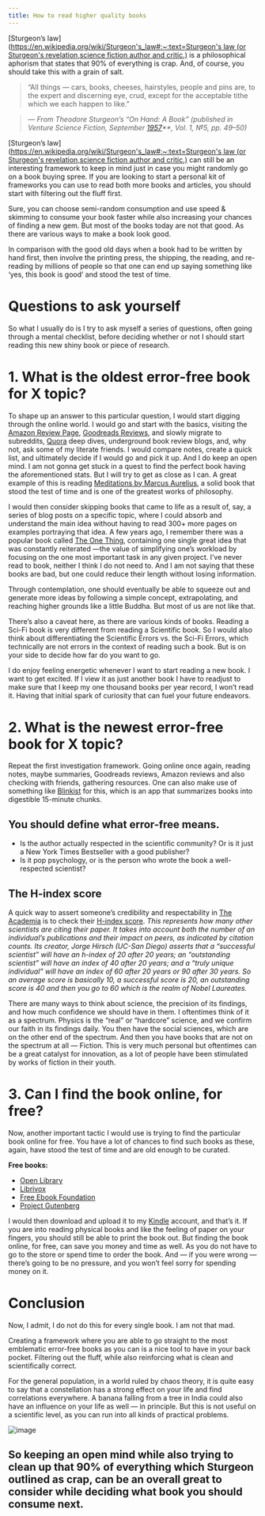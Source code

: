 ```yaml
---
title: How to read higher quality books
--- 
```


[Sturgeon’s law]([https://en.wikipedia.org/wiki/Sturgeon's_law#:~:text=Sturgeon's law (or Sturgeon's revelation,science fiction author and critic.)](https://en.wikipedia.org/wiki/Sturgeon%27s_law#:~:text=Sturgeon's%20law%20(or%20Sturgeon's%20revelation,science%20fiction%20author%20and%20critic.)) is a philosophical aphorism that states that 90% of everything is crap. And, of course, you should take this with a grain of salt.

> “All things — cars, books, cheeses, hairstyles, people and pins are, to the expert and discerning eye, crud, except for the acceptable tithe which we each happen to like.”

> *— From Theodore Sturgeon’s “On Hand: A Book” (published in Venture Science Fiction, September* *[1957](https://archive.org/details/Venture_v01n05_1957-09_Gorgon776/)**, Vol. 1, №5, pp. 49–50)*


[Sturgeon’s law]([https://en.wikipedia.org/wiki/Sturgeon's_law#:~:text=Sturgeon's law (or Sturgeon's revelation,science fiction author and critic.)](https://en.wikipedia.org/wiki/Sturgeon%27s_law#:~:text=Sturgeon's%20law%20(or%20Sturgeon's%20revelation,science%20fiction%20author%20and%20critic.)) can still be an interesting framework to keep in mind just in case you might randomly go on a book buying spree. If you are looking to start a personal kit of frameworks you can use to read both more books and articles, you should start with filtering out the fluff first.

Sure, you can choose semi-random consumption and use speed & skimming to consume your book faster while also increasing your chances of finding a new gem. But most of the books today are not that good. As there are various ways to make a book look good.

In comparison with the good old days when a book had to be written by hand first, then involve the printing press, the shipping, the reading, and re-reading by millions of people so that one can end up saying something like ‘yes, this book is good’ and stood the test of time.

# **Questions to ask yourself**


So what I usually do is I try to ask myself a series of questions, often going through a mental checklist, before deciding whether or not I should start reading this new shiny book or piece of research.

# **1. What is the oldest error-free book for X topic?**


To shape up an answer to this particular question, I would start digging through the online world. I would go and start with the basics, visiting the [Amazon Review Page](https://www.amazon.com/gp/help/customer/display.html?nodeId=G3UA5WC5S5UUKB5G), [Goodreads Reviews](https://www.goodreads.com/shelf/show/book-reviews), and slowly migrate to subreddits, [Quora](https://en.wikipedia.org/wiki/Quora) deep dives, underground book review blogs, and, why not, ask some of my literate friends. I would compare notes, create a quick list, and ultimately decide if I would go and pick it up. And I do keep an open mind. I am not gonna get stuck in a quest to find the perfect book having the aforementioned stats. But I will try to get as close as I can. A great example of this is reading [Meditations by Marcus Aurelius](https://en.wikipedia.org/wiki/Meditations), a solid book that stood the test of time and is one of the greatest works of philosophy.

I would then consider skipping books that came to life as a result of, say, a series of blog posts on a specific topic, where I could absorb and understand the main idea without having to read 300+ more pages on examples portraying that idea. A few years ago, I remember there was a popular book called [The One Thing](https://en.wikipedia.org/wiki/The_One_Thing_(book)), containing one single great idea that was constantly reiterated —the value of simplifying one’s workload by focusing on the one most important task in any given project. I’ve never read to book, neither I think I do not need to. And I am not saying that these books are bad, but one could reduce their length without losing information.

Through contemplation, one should eventually be able to squeeze out and generate more ideas by following a simple concept, extrapolating, and reaching higher grounds like a little Buddha. But most of us are not like that.

There’s also a caveat here, as there are various kinds of books. Reading a Sci-Fi book is very different from reading a Scientific book. So I would also think about differentiating the Scientific Errors vs. the Sci-Fi Errors, which technically are not errors in the context of reading such a book. But is on your side to decide how far do you want to go.

I do enjoy feeling energetic whenever I want to start reading a new book. I want to get excited. If I view it as just another book I have to readjust to make sure that I keep my one thousand books per year record, I won’t read it. Having that initial spark of curiosity that can fuel your future endeavors.

# **2. What is the newest error-free book for X topic?**


Repeat the first investigation framework. Going online once again, reading notes, maybe summaries, Goodreads reviews, Amazon reviews and also checking with friends, gathering resources. One can also make use of something like [Blinkist](https://www.blinkist.com/) for this, which is an app that summarizes books into digestible 15-minute chunks.

## **You should define what error-free means.**

- Is the author actually respected in the scientific community? Or is it just a New York Times Bestseller with a good publisher?
- Is it pop psychology, or is the person who wrote the book a well-respected scientist?

## **The H-index score**


A quick way to assert someone’s credibility and respectability in [The Academia](https://en.wikipedia.org/wiki/Academia_(disambiguation)) is to check their [H-index score](https://en.wikipedia.org/wiki/H-index#:~:text=among%20different%20fields.-,Calculation,with%203%20or%20more%20citations.). *This represents how many other scientists are citing their paper. It takes into account both the number of an individual’s publications and their impact on peers, as indicated by citation counts. Its creator, Jorge Hirsch (UC-San Diego) asserts that a “successful scientist” will have an h-index of 20 after 20 years; an “outstanding scientist” will have an index of 40 after 20 years; and a “truly unique individual” will have an index of 60 after 20 years or 90 after 30 years. So an average score is basically 10, a successful score is 20, an outstanding score is 40 and then you go to 60 which is the realm of Nobel Laureates.*

There are many ways to think about science, the precision of its findings, and how much confidence we should have in them. I oftentimes think of it as a spectrum. Physics is the “real” or “hardcore” science, and we confirm our faith in its findings daily. You then have the social sciences, which are on the other end of the spectrum. And then you have books that are not on the spectrum at all — Fiction. This is very much personal but oftentimes can be a great catalyst for innovation, as a lot of people have been stimulated by works of fiction in their youth.

# **3. Can I find the book online, for free?**


Now, another important tactic I would use is trying to find the particular book online for free. You have a lot of chances to find such books as these, again, have stood the test of time and are old enough to be curated.

**Free books:**


- [Open Library](https://openlibrary.org/)
- [Librivox](https://librivox.org/)
- [Free Ebook Foundation](https://ebookfoundation.org/)
- [Project Gutenberg](https://www.gutenberg.org/)

I would then download and upload it to my [Kindle](https://en.wikipedia.org/wiki/Amazon_Kindle) account, and that’s it. If you are into reading physical books and like the feeling of paper on your fingers, you should still be able to print the book out. But finding the book online, for free, can save you money and time as well. As you do not have to go to the store or spend time to order the book. And — if you were wrong — there’s going to be no pressure, and you won’t feel sorry for spending money on it.

# **Conclusion**


Now, I admit, I do not do this for every single book. I am not that mad.

Creating a framework where you are able to go straight to the most emblematic error-free books as you can is a nice tool to have in your back pocket. Filtering out the fluff, while also reinforcing what is clean and scientifically correct.

For the general population, in a world ruled by chaos theory, it is quite easy to say that a constellation has a strong effect on your life and find correlations everywhere. A banana falling from a tree in India could also have an influence on your life as well — in principle. But this is not useful on a scientific level, as you can run into all kinds of practical problems.

![image](https://res.craft.do/user/full/78991a71-3e99-e195-9b3c-47bb26f1e234/doc/53BD9828-2BDD-445D-800C-09121C192C40/64D58D73-FA24-449C-A111-9A08C24EC466_2/W24B8hQVwvju8QfSUbMkAykhTHh5oFkxx6cGiYSdYmAz/1WiNIvq0-yqJlIvSeIWXeFw.png)

So keeping an open mind while also trying to clean up that 90% of everything which Sturgeon outlined as crap, can be an overall great to consider while deciding what book you should consume next.
----
